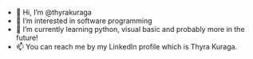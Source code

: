 - 👋 Hi, I’m @thyrakuraga
- 👀 I’m interested in software programming
- 🌱 I’m currently learning python, visual basic and probably more in the future!
- 📫 You can reach me by my LinkedIn profile which is Thyra Kuraga.

<!---
thyrakuraga/thyrakuraga is a ✨ special ✨ repository because its `README.md` (this file) appears on your GitHub profile.
You can click the Preview link to take a look at your changes.
--->
